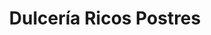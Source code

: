 ---
title: "Dulcería Ricos Postres"
url: /ciudad-de-matanzas/dulceria-ricos-postres/
shop: Bäckerei
---
